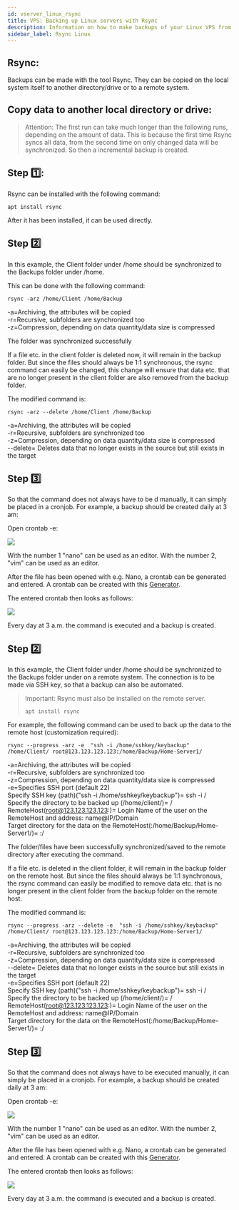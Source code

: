 ```yaml
---
id: vserver_linux_rsync
title: VPS: Backing up Linux servers with Rsync
description: Information on how to make backups of your Linux VPS from ZAP-Hosting with Rsync - ZAP-Hosting.com documentation
sidebar_label: Rsync Linux
---
```


## Rsync:

Backups can be made with the tool Rsync. 
They can be copied on the local system itself to another directory/drive or to a remote system.  

## Copy data to another local directory or drive:

>Attention: The first run can take much longer than the following runs, depending on the amount of data. This is because the first time Rsync syncs all data, from the second time on only changed data will be synchronized. 
>So then a incremental backup is created.  

## Step 1️⃣:

Rsync can be installed with the following command:

```
apt install rsync
```

After it has been installed, it can be used directly. 

<!--DOCUSAURUS_CODE_TABS-->
<!--Daily backup to a local directory/drive-->
## Step 2️⃣

In this example, the Client folder under /home should be synchronized to the Backups folder under /home. 

This can be done with the following command: 

```
rsync -arz /home/Client /home/Backup
```
-a=Archiving, the attributes will be copied
<br>
-r=Recursive, subfolders are synchronized too
<br>
-z=Compression, depending on data quantity/data size is compressed 


The folder was synchronized successfully 

If a file etc. in the client folder is deleted now, it will remain in the backup folder. 
But since the files should always be 1:1 synchronous, the rsync command can easily be changed, this change will ensure that data etc. that are no longer present in the client folder are also removed from the backup folder. 

The modified command is: 

```
rsync -arz --delete /home/Client /home/Backup
```
-a=Archiving, the attributes will be copied
<br>
-r=Recursive, subfolders are synchronized too
<br>
-z=Compression, depending on data quantity/data size is compressed
<br>
--delete= Deletes data that no longer exists in the source but still exists in the target

## Step 3️⃣

So that the command does not always have to be d manually, it can simply be placed in a cronjob. 
For example, a backup should be created daily at 3 am: 

Open crontab -e:

![](https://user-images.githubusercontent.com/61839701/166191682-3b56805e-1677-4c48-b5d9-107148e76367.png)

With the number 1 "nano" can be used as an editor.
With the number 2, "vim" can be used as an editor.  

After the file has been opened with e.g. Nano, a crontab can be generated and entered. 
A crontab can be created with this [Generator](https://crontab-generator.org/). 

The entered crontab then looks as follows: 

![](https://user-images.githubusercontent.com/61839701/166191663-20c2a132-e96f-4c28-93a4-106af9059322.png)

Every day at 3 a.m. the command is executed and a backup is created. 

<!--Daily backup to a remote system-->
## Step 2️⃣

In this example, the Client folder under /home should be synchronized to the Backups folder under on a remote system. The connection is to be made via SSH key, so that a backup can also be automated.  
>Important: Rsync must also be installed on the remote server. 
>```
>apt install rsync
>````

For example, the following command can be used to back up the data to the remote host (customization required): 

```
rsync --progress -arz -e  "ssh -i /home/sshkey/keybackup" /home/Client/ root@123.123.123.123:/home/Backup/Home-Server1/
```

-a=Archiving, the attributes will be copied
<br>
-r=Recursive, subfolders are synchronized too
<br>
-z=Compression, depending on data quantity/data size is compressed 
<br>
-e=Specifies SSH port (default 22)
<br>
Specify SSH key (path)("ssh -i /home/sshkey/keybackup")= ssh -i /<path to key>
<br>
Specify the directory to be backed up (/home/client/)= /<directory>
<br>
RemoteHost(root@123.123.123.123:)= Login Name of the user on the RemoteHost and address: name@IP/Domain
<br>
Target directory for the data on the RemoteHost(:/home/Backup/Home-Server1/)= :/<Path to target directory>

The folder/files have been successfully synchronized/saved to the remote directory after executing the command.
  

If a file etc. is deleted in the client folder, it will remain in the backup folder on the remote host. 
But since the files should always be 1:1 synchronous, the rsync command can easily be modified to remove data etc. that is no longer present in the client folder from the backup folder on the remote host. 

The modified command is:

```
rsync --progress -arz --delete -e  "ssh -i /home/sshkey/keybackup" /home/Client/ root@123.123.123.123:/home/Backup/Home-Server1/
```
-a=Archiving, the attributes will be copied
<br>
-r=Recursive, subfolders are synchronized too
<br>
-z=Compression, depending on data quantity/data size is compressed 
<br>
--delete= Deletes data that no longer exists in the source but still exists in the target
<br>
-e=Specifies SSH port (default 22)
<br>
Specify SSH key (path)("ssh -i /home/sshkey/keybackup")= ssh -i /<path to key>
<br>
Specify the directory to be backed up (/home/client/)= /<directory>
<br>
RemoteHost(root@123.123.123.123:)= Login Name of the user on the RemoteHost and address: name@IP/Domain
<br>
Target directory for the data on the RemoteHost(:/home/Backup/Home-Server1/)= :/<Path to target directory>

## Step 3️⃣

So that the command does not always have to be executed manually, it can simply be placed in a cronjob. 
For example, a backup should be created daily at 3 am: 

Open crontab -e:

![](https://user-images.githubusercontent.com/61839701/166191682-3b56805e-1677-4c48-b5d9-107148e76367.png)

With the number 1 "nano" can be used as an editor.
With the number 2, "vim" can be used as an editor.  

After the file has been opened with e.g. Nano, a crontab can be generated and entered. 
A crontab can be created with this [Generator](https://crontab-generator.org/). 

The entered crontab then looks as follows: 

![](https://user-images.githubusercontent.com/61839701/166191663-20c2a132-e96f-4c28-93a4-106af9059322.png)

Every day at 3 a.m. the command is executed and a backup is created. 

<!--END_DOCUSAURUS_CODE_TABS-->
